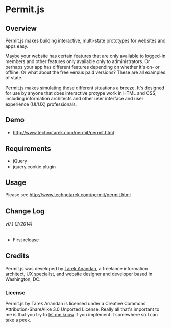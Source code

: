 # Permit.js

## Overview
Permit.js makes building interactive, multi-state prototypes for websites and apps easy.

Maybe your website has certain features that are only available to logged-in members and other features only available only to administrators. Or perhaps your app has different features depending on whether it's on- or offline. Or what about the free versus paid versions? These are all examples of state.

Permit.js makes simulating those different situations a breeze. It's designed for use by anyone that does interactive protype work in HTML and CSS, including information architects and other user interface and user experience (UI/UX) professionals.


## Demo
*	http://www.technotarek.com/permit/permit.html

## Requirements
*	jQuery
*	jquery.cookie plugin

## Usage
Please see http://www.technotarek.com/permit/permit.html

## Change Log

###### v0.1 (2/2014)
*	First release

## Credits
Permit.js was developed by [Tarek Anandan](http://www.technotarek.com), a freelance information architect, UX specialist, and website designer and developer based in Washington, DC.

### License
Permit.js by Tarek Anandan is licensed under a Creative Commons Attribution-ShareAlike 3.0 Unported License. Really all that's important to me is that you try to [let me know](http://www.technotarek.com/contact "contact") if you implement it somewhere so I can take a peek.